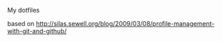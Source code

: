 My dotfiles

based on http://silas.sewell.org/blog/2009/03/08/profile-management-with-git-and-github/
